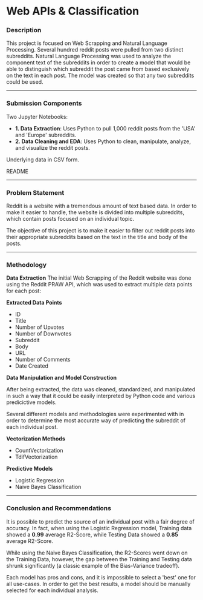 # Web APIs & Classification

### Description

This project is focused on Web Scrapping and Natural Language Processing. Several hundred reddit posts were pulled from two distinct subreddits. Natural Language Processing was used to analyze the component text of the subreddits in order to create a model that would be able to distinguish which subreddit the post came from based exclusively on the text in each post. The model was created so that any two subreddits could be used.

- - - - - - - - - - - - - - - - - - - - - - - - - - - - - - - - - - - - - - - - - - - - - - - - - - - - - - 

### Submission Components

Two Jupyter Notebooks:
- **1. Data Extraction**: Uses Python to pull 1,000 reddit posts from the 'USA' and 'Europe' subreddits. 
- **2. Data Cleaning and EDA**: Uses Python to clean, manipulate, analyze, and visualize the reddit posts.

Underlying data in CSV form.

README

- - - - - - - - - - - - - - - - - - - - - - - - - - - - - - - - - - - - - - - - - - - - - - - - - - - - - - 

### Problem Statement

Reddit is a website with a tremendous amount of text based data. In order to make it easier to handle, the website is divided into multiple subreddits, which contain posts focused on an individual topic.

The objective of this project is to make it easier to filter out reddit posts into their appropriate subreddits based on the text in the title and body of the posts. 

- - - - - - - - - - - - - - - - - - - - - - - - - - - - - - - - - - - - - - - - - - - - - - - - - - - - - - 

### Methodology 

**Data Extraction**
The initial Web Scrapping of the Reddit website was done using the Reddit PRAW API, which was used to extract multiple data points for each post:

**Extracted Data Points**
- ID
- Title
- Number of Upvotes
- Number of Downvotes
- Subreddit
- Body
- URL
- Number of Comments
- Date Created

**Data Manipulation and Model Construction**

After being extracted, the data was cleaned, standardized, and manipulated in such a way that it could be easily interpreted by Python code and various predicictive models.

Several different models and methodologies were experimented with in order to determine the most accurate way of predicting the subreddit of each individual post. 

**Vectorization Methods**
- CountVectorization
- TdifVectorization

**Predictive Models**
- Logistic Regression
- Naive Bayes Classification

- - - - - - - - - - - - - - - - - - - - - - - - - - - - - - - - - - - - - - - - - - - - - - - - - - - - - - 

### Conclusion and Recommendations 

It is possible to predict the source of an individual post with a fair degree of accuracy. In fact, when using the Logistic Regression model, Training data showed a **0.99** average R2-Score, while Testing Data showed a **0.85** average R2-Score.

While using the Naive Bayes Classification, the R2-Scores went down on the Training Data, however, the gap between the Training and Testing data shrunk significantly (a classic example of the Bias-Variance tradeoff).

Each model has pros and cons, and it is impossible to select a 'best' one for all use-cases. In order to get the best results, a model should be manually selected for each individual analysis.
